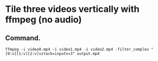 # Tile three videos vertically with ffmpeg (no audio)

## Command.
```
ffmpeg -i video0.mp4 -i video1.mp4 -i video2.mp4 -filter_complex "[0:v][1:v][2:v]vstack=inputs=3" output.mp4
```
